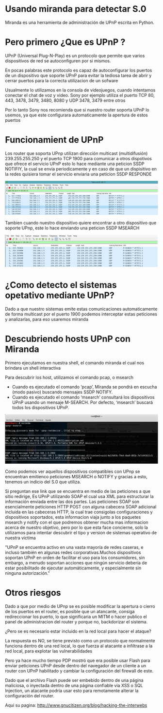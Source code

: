 # Usando miranda para detectar S.0 #


Miranda es una herramienta de administración de UPnP escrita en Python.


# Pero primero ¿Que es UPnP ? #

UPnP (Universal Plug-N-Play) es un protocolo que permite que varios dispositivos de red se autoconfiguren por si mismos. 

En pocas palabras este protocolo es capaz de autoconfigurar los puertos de un dispositivo que soporte UPnP para evitar la tediosa tarea de abrir y cerrar puertos
para la correcta utilizacion de un sofware

Usualmente lo utilizamos en la consola de videojuegos, cuando intentamos conectar el chat de voz y video.
Sony por ejemplo utiliza  el puerto TCP 80, 443, 3478, 3479, 3480, 8080 y UDP  3478, 3479 entre otros


Por lo tanto Sony nos recomienda que si nuestro router soporta UPnP lo usemos, ya que este configurara automaticamente la apertura de estos puertos


# Funcionamient de UPnP #

Los router que soporta UPnp utilizan dirección multicast (multidifusión) 239.255.255.250 y el puerto TCP 1900 para comunicar a otros dispotivos que ofrece el servicio UPnP
esto lo hace mediante una peticion SSDP NOTIFIY, la cual se envia periodicamente y en caso de que un dispisitivo en la redes quisiera tomar el servicio enviaria una peticion SSDP RESPONDE

![alt-text](img/notify.png)

Tambien cuando nuestro dispositivo quiere encontrar a otro dispositivo que soporte UPnp, este lo hace enviando una peticion SSDP MSEARCH 

![alt-text](img/msearch.png)


# ¿Como detecto el sistemas opetativo mediante UPnP? #

Dado a que nuestro sistemas emite estas comunicaciones automaticamente de forma multicast por el puerto 1900
podemos interceptar estas peticiones y analizarlas, para eso usaremos miranda


# Descubriendo hosts UPnP con Miranda # 

Primero ejecutamos en nuestra shell, el comando miranda el cual nos brindara un shell interactiva

 Para descubrir los host, utilizamos el comando pcap, o msearch

  * Cuando es ejecutado el comando ‘pcap’, Miranda se pondrá en escucha (modo pasivo) buscando mensajes SSDP NOTIFY.
  * Cuando es ejecutado el comando ‘msearch’ consultará los dispositivos UPnP usando un mensaje M-SEARCH. Por defecto, ‘msearch’ buscará todos los dispositivos UPnP.

![alt-text](img/kali1.png)

Como podemos ver aquellos dispositivos compatibles con UPnp se encuentran emitienco peticiones MSEARCH o NOTIFY y gracias a esto, tenemos un indicio del S.0 que utiliza.

Si preguntan ese link que se encuentra en medio de las peticiones a que sitio redirige, Es UPnP utilizando SOAP el cual usa XML para estructurar la información enviada entre las dos partes. Las peticiones SOAP son esencialmente peticiones HTTP POST con alguna cabecera SOAP adicional incluida en las cabeceras HTTP, la cual trae consigolas configuraciones y dispositivos soportados, esta informacion viaja junto a los paquetes msearch y notify con el que podremos obtener mucha mas informacion acerca de nuestro objetivo, pero por lo que esta face concierne, solo la utilizamos para intentar descubrir el tipo y version de sistemas operativo de nuestra victima

"UPnP se encuentra activo en una vasta mayoría de redes caseras, e incluso también en algunas redes corporativas.Muchos dispositivos soportan UPnP en orden de facilitar el uso para los consumidores, sin embargo, a menudo soportan acciones que ningún servicio debería de estar posibilitado de ejecutar automáticamente, y especialmente sin ninguna autorización."


# Otros riesgos #

Dado a que por medio de UPnp se es posible modificar la apertura o cierro de los puertos en el router, es posible que un atancante, consiga redireccionar los puerto, lo que significaria un MITM o hacer publico el panel de administracion del router y porque no, backdorizar el sistema.

¿Pero se es necesario estar incluido en la red local para hacer el ataque?

La respuesta es NO, se tiene previsto como un protocolo que normalmente  funciona dentro de una red local, lo que fuerza al atacante a infiltrase a la red local, para explotar las vulnerabilidades

Pero ya hace mucho tiempo PDP mostró que era posible usar Flash para enviar peticiones UPnP desde dentro del navegador de un cliente a un router con UPnP habilitado y cambiar la configuración del firewall de este. 

Dado que el archivo Flash puede ser embebido dentro de una página maliciosa, o inyectada dentro de una página confiable via XSS o SQL Injection, un atacante podría usar esto para remotamente alterar la configuración del router. 

Aqui su pagina: http://www.gnucitizen.org/blog/hacking-the-interwebs
